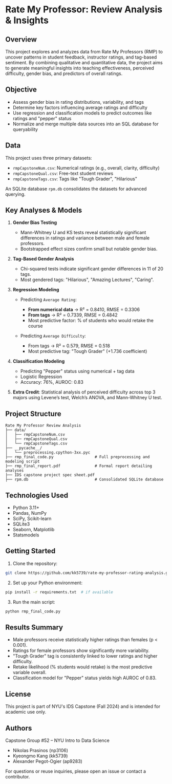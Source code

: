 # Rate My Professor: Review Analysis & Insights

## Overview

This project explores and analyzes data from Rate My Professors (RMP) to uncover patterns in student feedback, instructor ratings, and tag-based sentiment. By combining qualitative and quantitative data, the project aims to generate meaningful insights into teaching effectiveness, perceived difficulty, gender bias, and predictors of overall ratings.

## Objective

- Assess gender bias in rating distributions, variability, and tags
- Determine key factors influencing average ratings and difficulty
- Use regression and classification models to predict outcomes like ratings and "pepper" status
- Normalize and merge multiple data sources into an SQL database for queryability

## Data

This project uses three primary datasets:

- `rmpCapstoneNum.csv`: Numerical ratings (e.g., overall, clarity, difficulty)
- `rmpCapstoneQual.csv`: Free-text student reviews
- `rmpCapstoneTags.csv`: Tags like "Tough Grader", "Hilarious"

An SQLite database `rpm.db` consolidates the datasets for advanced querying.

## Key Analyses & Models

1. **Gender Bias Testing**

   - Mann-Whitney U and KS tests reveal statistically significant differences in ratings and variance between male and female professors.
   - Bootstrapped effect sizes confirm small but notable gender bias.

2. **Tag-Based Gender Analysis**

   - Chi-squared tests indicate significant gender differences in 11 of 20 tags.
   - Most gendered tags: "Hilarious", "Amazing Lectures", "Caring".

3. **Regression Modeling**

   - Predicting `Average Rating`:

     - **From numerical data** → R² = 0.8410, RMSE = 0.3306
     - **From tags** → R² = 0.7339, RMSE = 0.4842
     - Most predictive factor: % of students who would retake the course

   - Predicting `Average Difficulty`:

     - From tags → R² = 0.579, RMSE = 0.518
     - Most predictive tag: "Tough Grader" (+1.736 coefficient)

4. **Classification Modeling**

   - Predicting "Pepper" status using numerical + tag data
   - Logistic Regression
   - Accuracy: 76%, AUROC: 0.83

5. **Extra Credit**: Statistical analysis of perceived difficulty across top 3 majors using Levene’s test, Welch’s ANOVA, and Mann-Whitney U test.

## Project Structure

```
Rate My Professor Review Analysis
├── data/
│   ├── rmpCapstoneNum.csv
│   ├── rmpCapstoneQual.csv
│   └── rmpCapstoneTags.csv
├── __pycache__/
│   └── preprocessing.cpython-3xx.pyc
├── rmp_final_code.py                  # Full preprocessing and modeling script
├── rmp_final_report.pdf               # Formal report detailing analyses
├── IDS capstone project spec sheet.pdf
├── rpm.db                             # Consolidated SQLite database
```

## Technologies Used

- Python 3.11+
- Pandas, NumPy
- SciPy, Scikit-learn
- SQLite3
- Seaborn, Matplotlib
- Statsmodels

## Getting Started

1. Clone the repository:

```bash
git clone https://github.com/kk5739/rate-my-professor-rating-analysis.git
```

2. Set up your Python environment:

```bash
pip install -r requirements.txt  # if available
```

3. Run the main script:

```bash
python rmp_final_code.py
```

## Results Summary

- Male professors receive statistically higher ratings than females (p < 0.001).
- Ratings for female professors show significantly more variability.
- "Tough Grader" tag is consistently linked to lower ratings and higher difficulty.
- Retake likelihood (% students would retake) is the most predictive variable overall.
- Classification model for "Pepper" status yields high AUROC of 0.83.

## License

This project is part of NYU's IDS Capstone (Fall 2024) and is intended for academic use only.

## Authors

Capstone Group #52 – NYU Intro to Data Science

- Nikolas Prasinos (np3106)
- Kyeongmo Kang (kk5739)
- Alexander Pegot-Ogier (ap9283)

For questions or reuse inquiries, please open an issue or contact a contributor.

